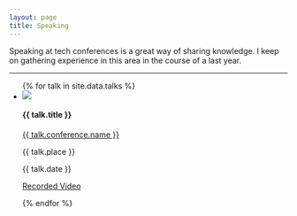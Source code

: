 ```yaml
---
layout: page
title: Speaking
---
```


Speaking at tech conferences is a great way of sharing knowledge. I keep on gathering experience in this area in the course of a last year.

---

<div class="talks">
<ul>
{% for talk in site.data.talks %}
	<li>
		<div class="talk-slides">
  			<a href={{ talk.slides }}><img src={{ talk.preview }}></a>
		</div>
		<div class="talk-info">
			<h4>{{ talk.title }}</h4>
			<p><i class="fa fa-comments"></i> <a href={{ conference.link }}>{{ talk.conference.name }}</a></p>
			<p><i class="fa fa-map-signs"></i> {{ talk.place }}</p>
			<p><i class="fa fa-calendar-check-o"></i> {{ talk.date }}</p>
			<p><i class="fa fa-cloud-upload"></i> <a href={{ talk.video }}>Recorded Video</a></p>
		</div>
	</li>
{% endfor %}
</ul>
</div>